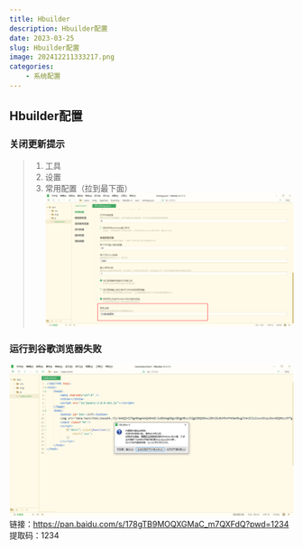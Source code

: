 ```yaml
---
title: Hbuilder
description: Hbuilder配置
date: 2023-03-25
slug: Hbuilder配置
image: 202412211333217.png
categories:
    - 系统配置
---
```


## Hbuilder配置
### 关闭更新提示
> 1. 工具
> 2. 设置
> 3. 常用配置（拉到最下面）
![关闭更新提示](https://raw.githubusercontent.com/IsUnderAchiever/markdown-img/master/PicGo01/202303251042326.png)
### 运行到谷歌浏览器失败
![运行到谷歌浏览器失败](https://raw.githubusercontent.com/IsUnderAchiever/markdown-img/master/PicGo01/202303251043245.png)
链接：https://pan.baidu.com/s/178gTB9MOQXGMaC_m7QXFdQ?pwd=1234 
提取码：1234 
